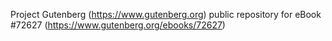 Project Gutenberg (https://www.gutenberg.org) public repository
for eBook #72627 (https://www.gutenberg.org/ebooks/72627)

